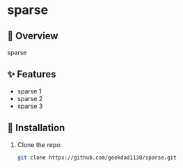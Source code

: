 # sparse

<!-- ![Project Banner](https://via.placeholder.com/1200x400) --> <!-- Replace with your image -->

## 🚀 Overview

sparse

## ✨ Features

- sparse 1
- sparse 2
- sparse 3

## 🔧 Installation

1. Clone the repo:  
   ```sh
   git clone https://github.com/geekdad1138/sparse.git
